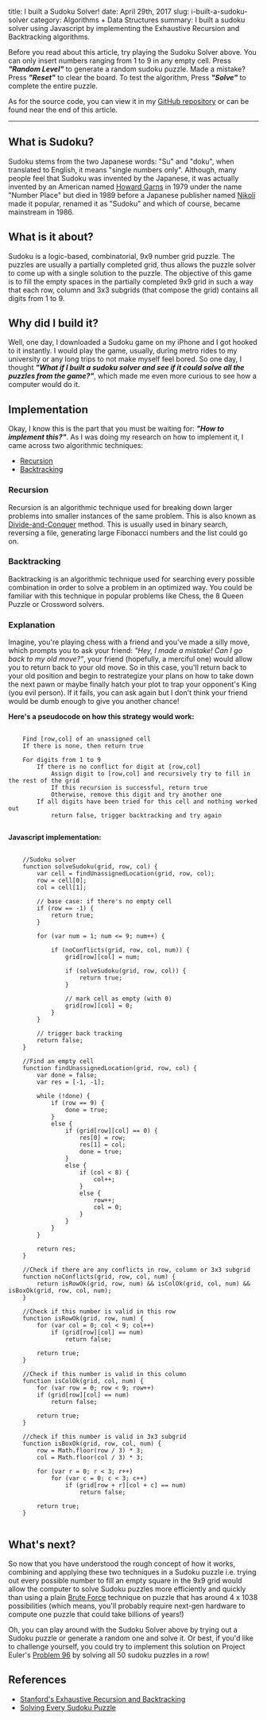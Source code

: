 title: I built a Sudoku Solver!
date: April 29th, 2017
slug: i-built-a-sudoku-solver
category: Algorithms + Data Structures
summary: I built a sudoku solver using Javascript by implementing the Exhaustive Recursion and Backtracking algorithms.

<link rel="stylesheet" href="/static/projects/sudoku/css/style.css" type="text/css"/>
<script defer type="text/javascript" src="/static/projects/sudoku/js/script.js"></script>

<figure>
    <div id="sudokusolver"></div>
</figure>

Before you read about this article, try playing the Sudoku Solver above. You can only insert numbers ranging from 1 to 9 in any empty cell. Press ***"Random Level"*** to generate a random sudoku puzzle. Made a mistake? Press ***"Reset"*** to clear the board. To test the algorithm, Press ***"Solve"*** to complete the entire puzzle.

As for the source code, you can view it in my [GitHub repository](https://www.github.com/megacolorboy) or can be found near the end of this article.

---

## What is Sudoku?
Sudoku stems from the two Japanese words: "Su" and "doku", when translated to English, it means "single numbers only". Although, many people feel that Sudoku was invented by the Japanese, it was actually invented by an American named [Howard Garns](https://en.wikipedia.org/wiki/Howard_Garns) in 1979 under the name "Number Place" but died in 1989 before a Japanese publisher named [Nikoli](https://en.wikipedia.org/wiki/Nikoli_(publisher)) made it popular, renamed it as "Sudoku" and which of course, became mainstream in 1986.

## What is it about?
Sudoku is a logic-based, combinatorial, 9x9 number grid puzzle. The puzzles are usually a partially completed grid, thus allows the puzzle solver to come up with a single solution to the puzzle. The objective of this game is to fill the empty spaces in the partially completed 9x9 grid in such a way that each row, column and 3x3 subgrids (that compose the grid) contains all digits from 1 to 9.

## Why did I build it?
Well, one day, I downloaded a Sudoku game on my iPhone and I got hooked to it instantly. I would play the game, usually, during metro rides to my university or any long trips to not make myself feel bored. So one day, I thought ***"What if I built a sudoku solver and see if it could solve all the puzzles from the game?"***, which made me even more curious to see how a computer would do it.

## Implementation
Okay, I know this is the part that you must be waiting for: ***"How to implement this?"***. As I was doing my research on how to implement it, I came across two algorithmic techniques:

+ [Recursion](https://en.wikipedia.org/wiki/Recursion_(computer_science))
+ [Backtracking](https://en.wikipedia.org/wiki/Backtracking)

### Recursion
Recursion is an algorithmic technique used for breaking down larger problems into smaller instances of the same problem. This is also known as [Divide-and-Conquer](https://en.wikipedia.org/wiki/Divide_and_conquer_algorithm) method. This is usually used in binary search, reversing a file, generating large Fibonacci numbers and the list could go on.

### Backtracking
Backtracking is an algorithmic technique used for searching every possible combination in order to solve a problem in an optimized way. You could be familiar with this technique in popular problems like Chess, the 8 Queen Puzzle or Crossword solvers.

### Explanation
Imagine, you're playing chess with a friend and you've made a silly move, which prompts you to ask your friend: *"Hey, I made a mistake! Can I go back to my old move?"*, your friend (hopefully, a merciful one) would allow you to return back to your old move. So in this case, you'll return back to your old position and begin to restrategize your plans on how to take down the next pawn or maybe finally hatch your plot to trap your opponent's King (you evil person). If it fails, you can ask again but I don't think your friend would be dumb enough to give you another chance!

**Here's a pseudocode on how this strategy would work:**
<pre>
    <code class="plaintext">
    Find [row,col] of an unassigned cell
    If there is none, then return true

    For digits from 1 to 9
        If there is no conflict for digit at [row,col]
            Assign digit to [row,col] and recursively try to fill in the rest of the grid
            If this recursion is successful, return true
            Otherwise, remove this digit and try another one
        If all digits have been tried for this cell and nothing worked out
            return false, trigger backtracking and try again
    </code>
</pre>

**Javascript implementation:**
<pre>
    <code class="js">
    //Sudoku solver 
    function solveSudoku(grid, row, col) {
        var cell = findUnassignedLocation(grid, row, col);
        row = cell[0];
        col = cell[1];

        // base case: if there's no empty cell  
        if (row == -1) {
            return true;
        }

        for (var num = 1; num <= 9; num++) {

            if (noConflicts(grid, row, col, num)) {   
                grid[row][col] = num;

                if (solveSudoku(grid, row, col)) {                
                    return true;
                }

                // mark cell as empty (with 0)    
                grid[row][col] = 0;
            }
        }

        // trigger back tracking
        return false;
    }

    //Find an empty cell
    function findUnassignedLocation(grid, row, col) {
        var done = false;
        var res = [-1, -1];

        while (!done) {
            if (row == 9) {
                done = true;
            }
            else {
                if (grid[row][col] == 0) {
                    res[0] = row;
                    res[1] = col;
                    done = true;
                }
                else {
                    if (col < 8) {
                        col++;
                    }
                    else {
                        row++;
                        col = 0;
                    }
                }
            }
        }

        return res;
    }

    //Check if there are any conflicts in row, column or 3x3 subgrid
    function noConflicts(grid, row, col, num) {
        return isRowOk(grid, row, num) && isColOk(grid, col, num) && isBoxOk(grid, row, col, num);
    }

    //Check if this number is valid in this row
    function isRowOk(grid, row, num) {
        for (var col = 0; col < 9; col++)
            if (grid[row][col] == num)
                return false;

        return true;
    }

    //Check if this number is valid in this column
    function isColOk(grid, col, num) {
        for (var row = 0; row < 9; row++)
        if (grid[row][col] == num)
            return false;

        return true;    
    }

    //check if this number is valid in 3x3 subgrid
    function isBoxOk(grid, row, col, num) {
        row = Math.floor(row / 3) * 3;
        col = Math.floor(col / 3) * 3;

        for (var r = 0; r < 3; r++)
            for (var c = 0; c < 3; c++)
                if (grid[row + r][col + c] == num)
                    return false;

        return true;
    }
    </code>
</pre>

## What's next?
So now that you have understood the rough concept of how it works, combining and applying these two techniques in a Sudoku puzzle i.e. trying out every possible number to fill an empty square in the 9x9 grid would allow the computer to solve Sudoku puzzles more efficiently and quickly than using a plain [Brute Force](https://en.wikipedia.org/wiki/Brute-force_search) technique on puzzle that has around 4 x 1038 possibilities (which means, you'll probably require next-gen hardware to compute one puzzle that could take billions of years!)

Oh, you can play around with the Sudoku Solver above by trying out a Sudoku puzzle or generate a random one and solve it. Or best, if you'd like to challenge yourself, you could try to implement this solution on Project Euler's [Problem 96](https://projecteuler.net/problem=96) by solving all 50 sudoku puzzles in a row!

## References
+ [Stanford's Exhaustive Recursion and Backtracking](https://see.stanford.edu/materials/icspacs106b/H19-RecBacktrackExamples.pdf)
+ [Solving Every Sudoku Puzzle](http://norvig.com/sudoku.html)
